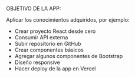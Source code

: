 OBJETIVO DE LA APP:

Aplicar los conocimientos adquiridos, por ejemplo:

- Crear proyecto React desde cero
- Consumir API externa
- Subir repositorio en GitHub
- Crear componentes básicos
- Agregar algunos componentes de Bootstrap
- Diseño responsive
- Hacer deploy de la app en Vercel
